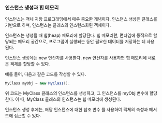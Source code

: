 ### 인스턴스 생성과 힙 메모리

인스턴스는 객체 지향 프로그래밍에서 매우 중요한 개념이다. 인스턴스 생성은 클래스를 기반으로 하며, 인스턴스는 클래스의 인스턴스화된 객체이다.

인스턴스는 생성될 때 힙(heap) 메모리에 할당된다. 힙 메모리란, 런타임에 동적으로 할당되는 메모리 공간으로, 프로그램이 실행되는 동안 필요한 데이터를 저장하는 데 사용된다.

인스턴스 생성에는 new 연산자를 사용한다. new 연산자를 사용하면 힙 메모리에 새로운 객체를 할당할 수 있다.

예를 들어, 다음과 같은 코드를 작성할 수 있다.

```java
MyClass myObj = new MyClass();
```

위 코드는 MyClass 클래스의 인스턴스를 생성하고, 그 인스턴스를 myObj 변수에 할당한다. 이 때, MyClass 클래스의 인스턴스는 힙 메모리에 생성된다.

인스턴스 생성 후에는, 해당 인스턴스에 대한 참조 변수
를 사용하여 객체의 속성과 메서드에 접근할 수 있다.